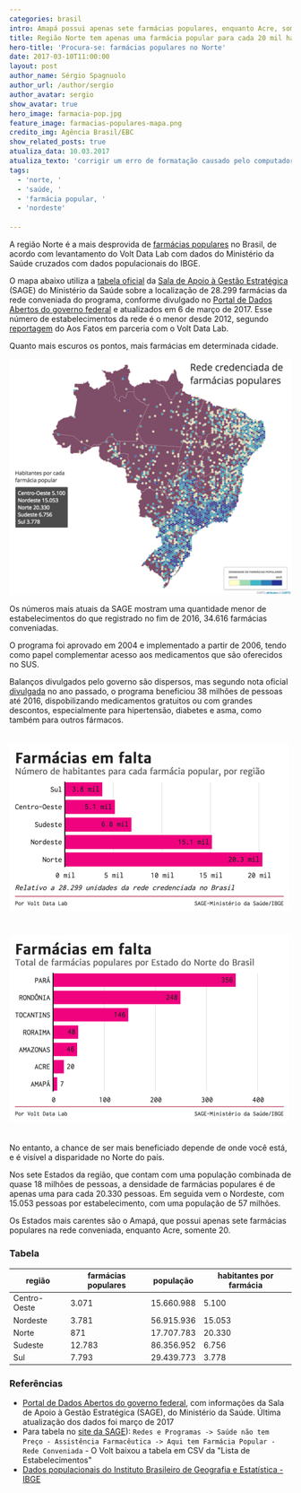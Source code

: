 ```yaml
---
categories: brasil
intro: Amapá possui apenas sete farmácias populares, enquanto Acre, somente 20
title: Região Norte tem apenas uma farmácia popular para cada 20 mil habitantes
hero-title: 'Procura-se: farmácias populares no Norte'
date: 2017-03-10T11:00:00
layout: post
author_name: Sérgio Spagnuolo
author_url: /author/sergio
author_avatar: sergio
show_avatar: true
hero_image: farmacia-pop.jpg
feature_image: farmacias-populares-mapa.png
credito_img: Agência Brasil/EBC
show_related_posts: true
atualiza_data: 10.03.2017
atualiza_texto: 'corrigir um erro de formatação causado pelo computador no número de farmácias no Norte, que é de 871, e não de 871.000'
tags:
  - 'norte, '
  - 'saúde, '
  - 'farmácia popular, '
  - 'nordeste'

---
```


A região Norte é a mais desprovida de [farmácias populares](http://portalsaude.saude.gov.br/index.php/o-ministerio/principal/leia-mais-o-ministerio/346-sctie-raiz/daf-raiz/farmacia-popular/l1-farmacia-popular/18008-programa-farmacia-popular-do-brasil) no Brasil, de acordo com levantamento do Volt Data Lab com dados do Ministério da Saúde cruzados com dados populacionais do IBGE.

O mapa abaixo utiliza a [tabela oficial](http://dados.gov.br/dataset/farmacia_popular_estabelecimento/resource/84b633a5-9a51-4767-9727-d5618564f3de) da [Sala de Apoio à Gestão Estratégica](http://sage.saude.gov.br/) (SAGE) do Ministério da Saúde sobre a localização de 28.299 farmácias da rede conveniada do programa, conforme divulgado no [Portal de Dados Abertos do governo federal](http://dados.gov.br/dataset/farmacia_popular_estabelecimento) e atualizados em 6 de março de 2017. Esse número de estabelecimentos da rede é o menor desde 2012, segundo [reportagem](https://aosfatos.org/noticias/sem-alarde-governo-reduz-em-20-rede-de-farmacias-populares-no-brasil/) do Aos Fatos em parceria com o Volt Data Lab.

Quanto mais escuros os pontos, mais farmácias em determinada cidade.

![Mapa farmacias populares no Brasil](/graf/farmacias-populares-mapa.png)

Os números mais atuais da SAGE mostram uma quantidade menor de estabelecimentos do que registrado no fim de 2016, 34.616 farmácias conveniadas.

O programa foi aprovado em 2004 e implementado a partir de 2006, tendo como papel complementar acesso aos medicamentos que são oferecidos no SUS.

Balanços divulgados pelo governo são dispersos, mas segundo nota oficial [divulgada](http://bit.ly/2n4hDmc) no ano passado, o programa beneficiou 38 milhões de pessoas até 2016, dispobilizando medicamentos gratuitos ou com grandes descontos, especialmente para hipertensão, diabetes e asma, como também para outros fármacos.

<img src="/graf/farmcias-em-falta.png" alt="Grafico farmácias populares por região" class="graficos">

<img src="/graf/farmcias-em-falta-grap2.png" alt="Grafico farmácias populares por região" class="graficos">

No entanto, a chance de ser mais beneficiado depende de onde você está, e é visível a disparidade no Norte do país.

Nos sete Estados da região, que contam com uma população combinada de quase 18 milhões de pessoas, a densidade de farmácias populares é de apenas uma para cada 20.330 pessoas. Em seguida vem o Nordeste, com 15.053 pessoas por estabelecimento, com uma população de 57 milhões.

Os Estados mais carentes são o Amapá, que possui apenas sete farmácias populares na rede conveniada, enquanto Acre, somente 20.




### Tabela

| região       | farmácias populares | população  | habitantes por farmácia |
|--------------|---------------------|------------|-------------------------|
| Centro-Oeste | 3.071               | 15.660.988 | 5.100                   |
| Nordeste     | 3.781               | 56.915.936 | 15.053                  |
| Norte        | 871                 | 17.707.783 | 20.330                  |
| Sudeste      | 12.783              | 86.356.952 | 6.756                   |
| Sul          | 7.793               | 29.439.773 | 3.778                   |




### Referências

- [Portal de Dados Abertos do governo federal](http://dados.gov.br/dataset/farmacia_popular_estabelecimento), com informações da Sala de Apoio à Gestão Estratégica (SAGE), do Ministério da Saúde. Última atualização dos dados foi março de 2017
- Para tabela no [site da SAGE](http://sage.saude.gov.br/)): `Redes e Programas -> Saúde não tem Preço - Assistência Farmacêutica -> Aqui tem Farmácia Popular - Rede Conveniada` - O Volt baixou a tabela em CSV da "Lista de Estabelecimentos"
- [Dados populacionais do Instituto Brasileiro de Geografia e Estatística - IBGE](ftp://ftp.ibge.gov.br/Estimativas_de_Populacao/Estimativas_2016/estimativa_dou_2016_20160913.pdf)

<style>
.graficos {
  width:500px;
  float:left;
  margin: 20px 20px 20px -120px
}

@media screen and (max-width: 960px) {
    .graficos {
        float: none;
        margin: 20px 0
    }
}

</style>
